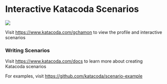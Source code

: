 # Interactive Katacoda Scenarios

[![](http://shields.katacoda.com/katacoda/gchamon/count.svg)](https://www.katacoda.com/gchamon "Get your profile on Katacoda.com")

Visit https://www.katacoda.com/gchamon to view the profile and interactive scenarios

### Writing Scenarios
Visit https://www.katacoda.com/docs to learn more about creating Katacoda scenarios

For examples, visit https://github.com/katacoda/scenario-example

